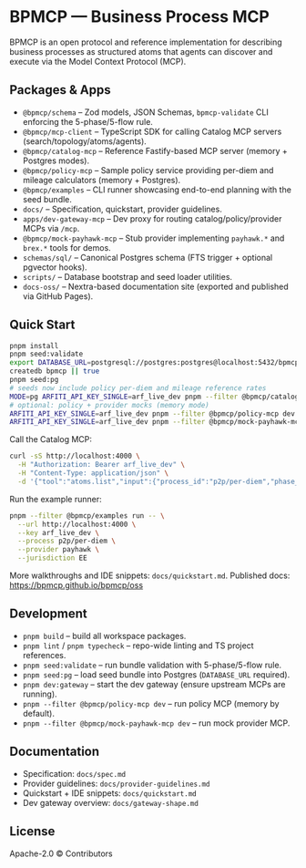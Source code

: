 # BPMCP — Business Process MCP

BPMCP is an open protocol and reference implementation for describing business processes as structured atoms that agents can discover and execute via the Model Context Protocol (MCP).

## Packages & Apps
- `@bpmcp/schema` – Zod models, JSON Schemas, `bpmcp-validate` CLI enforcing the 5-phase/5-flow rule.
- `@bpmcp/mcp-client` – TypeScript SDK for calling Catalog MCP servers (search/topology/atoms/agents).
- `@bpmcp/catalog-mcp` – Reference Fastify-based MCP server (memory + Postgres modes).
- `@bpmcp/policy-mcp` – Sample policy service providing per-diem and mileage calculators (memory + Postgres).
- `@bpmcp/examples` – CLI runner showcasing end-to-end planning with the seed bundle.
- `docs/` – Specification, quickstart, provider guidelines.
- `apps/dev-gateway-mcp` – Dev proxy for routing catalog/policy/provider MCPs via `/mcp`.
- `@bpmcp/mock-payhawk-mcp` – Stub provider implementing `payhawk.*` and `brex.*` tools for demos.
- `schemas/sql/` – Canonical Postgres schema (FTS trigger + optional pgvector hooks).
- `scripts/` – Database bootstrap and seed loader utilities.
- `docs-oss/` – Nextra-based documentation site (exported and published via GitHub Pages).

## Quick Start
```bash
pnpm install
pnpm seed:validate
export DATABASE_URL=postgresql://postgres:postgres@localhost:5432/bpmcp
createdb bpmcp || true
pnpm seed:pg
# seeds now include policy per-diem and mileage reference rates
MODE=pg ARFITI_API_KEY_SINGLE=arf_live_dev pnpm --filter @bpmcp/catalog-mcp dev
# optional: policy + provider mocks (memory mode)
ARFITI_API_KEY_SINGLE=arf_live_dev pnpm --filter @bpmcp/policy-mcp dev
ARFITI_API_KEY_SINGLE=arf_live_dev pnpm --filter @bpmcp/mock-payhawk-mcp dev
```

Call the Catalog MCP:
```bash
curl -sS http://localhost:4000 \
  -H "Authorization: Bearer arf_live_dev" \
  -H "Content-Type: application/json" \
  -d '{"tool":"atoms.list","input":{"process_id":"p2p/per-diem","phase_id":"capture","provider":"payhawk","jurisdiction":"EE"}}' | jq .
```

Run the example runner:
```bash
pnpm --filter @bpmcp/examples run -- \
  --url http://localhost:4000 \
  --key arf_live_dev \
  --process p2p/per-diem \
  --provider payhawk \
  --jurisdiction EE
```

More walkthroughs and IDE snippets: `docs/quickstart.md`.
Published docs: https://bpmcp.github.io/bpmcp/oss

## Development
- `pnpm build` – build all workspace packages.
- `pnpm lint` / `pnpm typecheck` – repo-wide linting and TS project references.
- `pnpm seed:validate` – run bundle validation with 5-phase/5-flow rule.
- `pnpm seed:pg` – load seed bundle into Postgres (`DATABASE_URL` required).
- `pnpm dev:gateway` – start the dev gateway (ensure upstream MCPs are running).
- `pnpm --filter @bpmcp/policy-mcp dev` – run policy MCP (memory by default).
- `pnpm --filter @bpmcp/mock-payhawk-mcp dev` – run mock provider MCP.

## Documentation
- Specification: `docs/spec.md`
- Provider guidelines: `docs/provider-guidelines.md`
- Quickstart + IDE snippets: `docs/quickstart.md`
- Dev gateway overview: `docs/gateway-shape.md`

## License
Apache-2.0 © Contributors
